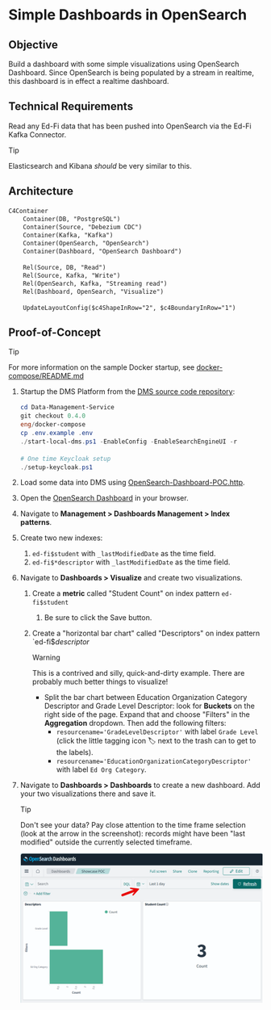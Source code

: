 # Simple Dashboards in OpenSearch

## Objective

Build a dashboard with some simple visualizations using OpenSearch Dashboard.
Since OpenSearch is being populated by a stream in realtime, this dashboard is
in effect a realtime dashboard.

## Technical Requirements

Read any Ed-Fi data that has been pushed into OpenSearch via the Ed-Fi Kafka
Connector.

> [!TIP]
> Elasticsearch and Kibana _should_ be very similar to this.

## Architecture

```mermaid
C4Container
    Container(DB, "PostgreSQL")
    Container(Source, "Debezium CDC")
    Container(Kafka, "Kafka")
    Container(OpenSearch, "OpenSearch")
    Container(Dashboard, "OpenSearch Dashboard")

    Rel(Source, DB, "Read")
    Rel(Source, Kafka, "Write")
    Rel(OpenSearch, Kafka, "Streaming read")
    Rel(Dashboard, OpenSearch, "Visualize")

    UpdateLayoutConfig($c4ShapeInRow="2", $c4BoundaryInRow="1")
```

## Proof-of-Concept

> [!TIP]
> For more information on the sample Docker startup, see
> [docker-compose/README.md](https://github.com/Ed-Fi-Alliance-OSS/Data-Management-Service/blob/main/eng/docker-compose/README.md)
>
1. Startup the DMS Platform from the [DMS source code
   repository](https://github.com/Ed-Fi-Alliance-OSS/Data-Management-Service):

   ```powershell
   cd Data-Management-Service
   git checkout 0.4.0
   eng/docker-compose
   cp .env.example .env
   ./start-local-dms.ps1 -EnableConfig -EnableSearchEngineUI -r

   # One time Keycloak setup
   ./setup-keycloak.ps1
   ```

2. Load some data into DMS using
   [OpenSearch-Dashboard-POC.http](./OpenSearch-Dashboard-POC.http).
3. Open the [OpenSearch Dashboard](http://localhost:5601/) in your browser.
4. Navigate to **Management > Dashboards Management > Index patterns**.
5. Create two new indexes:
   1. `ed-fi$student` with `_lastModifiedDate` as the time field.
   2. `ed-fi$*descriptor` with `_lastModifiedDate` as the time field.
6. Navigate to **Dashboards > Visualize** and create two visualizations.

   1. Create a **metric** called "Student Count" on index pattern `ed-fi$student`
      1. Be sure to click the Save button.
   2. Create a "horizontal bar chart" called "Descriptors" on index pattern `ed-fi$_descriptor_

      > [!WARNING]
      > This is a contrived and silly, quick-and-dirty example. There are probably
      > much better things to visualize!

      * Split the bar chart between Education Organization Category Descriptor
        and Grade Level Descriptor: look for **Buckets** on the right side of
        the page. Expand that and choose "Filters" in the **Aggregation**
        dropdown. Then add the following filters:
        * `resourcename='GradeLevelDescriptor'` with label `Grade Level` (click
          the little tagging icon 🏷️ next to the trash can to get to the
          labels).
        * `resourcename='EducationOrganizationCategoryDescriptor'` with label
          `Ed Org Category`.

7. Navigate to **Dashboards > Dashboards** to create a new dashboard. Add your
   two visualizations there and save it.

   > [!TIP]
   > Don't see your data? Pay close attention to the time frame selection (look
   > at the arrow in the screenshot): records might have been "last modified"
   > outside the currently selected timeframe.

   ![Screenshot of an OpenSearch Dashboard](./opensearch-dashboard.webp)
